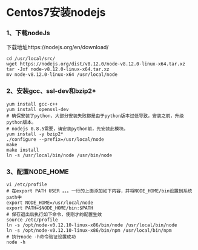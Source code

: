 # Centos7安装nodejs

### 1、下载nodeJs
下载地址https://nodejs.org/en/download/
```
cd /usr/local/src/
wget https://nodejs.org/dist/v8.12.0/node-v8.12.0-linux-x64.tar.xz
tar -Jxf node-v8.12.0-linux-x64.tar.xz
mv node-v8.12.0-linux-x64 /usr/local/node
```

### 2、安装gcc、ssl-dev和bzip2*
```
yum install gcc-c++
yum install openssl-dev
# 确保安装了python，大部分安装失败都是由于python版本过低导致。安装之前，升级python版本。
# nodejs 0.8.5需要，请安装python前，先安装此模块。
yum install -y bzip2*
./configure --prefix=/usr/local/node
make
make install
ln -s /usr/local/bin/node /usr/bin/node
```

### 3、配置NODE_HOME 
```
vi /etc/profile 
# 在export PATH USER 。。。一行的上面添加如下内容，并将NODE_HOME/bin设置到系统path中 
export NODE_HOME=/usr/local/node
export PATH=$NODE_HOME/bin:$PATH 
# 保存退出后执行如下命令，使刚才的配置生效 
source /etc/profile
ln -s /opt/node-v0.12.10-linux-x86/bin/node /usr/local/bin/node
ln -s /opt/node-v0.12.10-linux-x86/bin/npm /usr/local/bin/npm
# 执行node -h命令验证设置成功
node -h 
```

